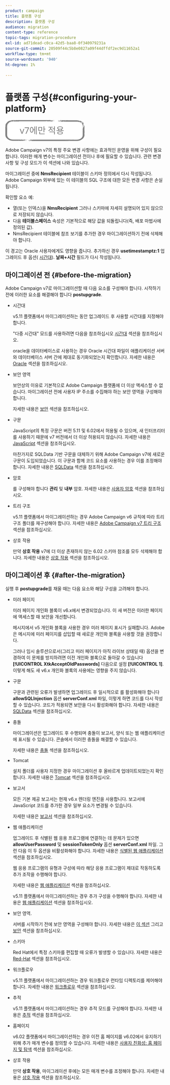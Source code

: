 ```yaml
---
product: campaign
title: 플랫폼 구성
description: 플랫폼 구성
audience: migration
content-type: reference
topic-tags: migration-procedure
exl-id: ad71dead-c0ca-42d5-baa8-0f340979231a
source-git-commit: 20509f44c5b8e0827a09f44dffdf2ec9d11652a1
workflow-type: tm+mt
source-wordcount: '940'
ht-degree: 1%

---
```


# 플랫폼 구성{#configuring-your-platform}

![](../../assets/v7-only.svg)

Adobe Campaign v7의 특정 주요 변경 사항에는 효과적인 운영을 위해 구성이 필요합니다. 이러한 매개 변수는 마이그레이션 전이나 후에 필요할 수 있습니다. 관련 변경 사항 및 구성 모드가 이 섹션에 나와 있습니다.

마이그레이션 중에 **NmsRecipient** 테이블이 스키마 정의에서 다시 작성됩니다. Adobe Campaign 외부에 있는 이 테이블의 SQL 구조에 대한 모든 변경 사항은 손실됩니다.

확인할 요소 예:

* 열(또는 인덱스)을 **NmsRecipient** 그러나 스키마에 자세히 설명되어 있지 않으므로 저장되지 않습니다.
* 다음 **테이블스페이스** 속성은 기본적으로 해당 값을 되돌립니다(즉, 배포 마법사에 정의된 값).
* NmsRecipient 테이블에 참조 보기를 추가한 경우 마이그레이션하기 전에 삭제해야 합니다.

이 경고는 Oracle 사용자에게도 영향을 줍니다. 추가하신 경우 **usetimestamptz:1** 업그레이드 후 옵션( [시간대](../../migration/using/general-configurations.md#time-zones)). **날짜+시간** 필드가 다시 작성됩니다.

## 마이그레이션 전 {#before-the-migration}

Adobe Campaign v7로 마이그레이션할 때 다음 요소를 구성해야 합니다. 시작하기 전에 이러한 요소를 해결해야 합니다 **postupgrade**.

* 시간대

   v5.11 플랫폼에서 마이그레이션하는 동안 업그레이드 후 사용할 시간대를 지정해야 합니다.

   &quot;다중 시간대&quot; 모드를 사용하려면 다음을 참조하십시오 [시간대](../../migration/using/general-configurations.md#time-zones) 섹션을 참조하십시오.

   oracle을 데이터베이스로 사용하는 경우 Oracle 시간대 파일이 애플리케이션 서버와 데이터베이스 서버 간에 제대로 동기화되었는지 확인합니다. 자세한 내용은 [Oracle](../../migration/using/general-configurations.md#oracle) 섹션을 참조하십시오.

* 보안 영역

   보안상의 이유로 기본적으로 Adobe Campaign 플랫폼에 더 이상 액세스할 수 없습니다. 마이그레이션 전에 사용자 IP 주소를 수집해야 하는 보안 영역을 구성해야 합니다.

   자세한 내용은 [보안](../../migration/using/general-configurations.md#security) 섹션을 참조하십시오.

* 구문

   JavaScript의 특정 구문은 버전 5.11 및 6.02에서 허용될 수 있으며, 새 인터프리터를 사용하기 때문에 v7 버전에서 더 이상 허용되지 않습니다. 자세한 내용은 [JavaScript](../../migration/using/general-configurations.md#javascript) 섹션을 참조하십시오.

   마찬가지로 SQLData 기반 구문을 대체하기 위해 Adobe Campaign v7에 새로운 구문이 도입되었습니다. 이 구문과 함께 코드 요소를 사용하는 경우 이를 조정해야 합니다. 자세한 내용은 [SQLData](../../migration/using/general-configurations.md#sqldata) 섹션을 참조하십시오.

* 암호

   를 구성해야 합니다 **관리** 및 **내부** 암호. 자세한 내용은 [사용자 암호](../../migration/using/before-starting-migration.md#user-passwords) 섹션을 참조하십시오.

* 트리 구조

   v5.11 플랫폼에서 마이그레이션하는 경우 Adobe Campaign v6 규칙에 따라 트리 구조 폴더를 재구성해야 합니다. 자세한 내용은 [Adobe Campaign v7 트리 구조](../../migration/using/specific-configurations-in-v5-11.md#campaign-vseven-tree-structure) 섹션을 참조하십시오.

* 상호 작용

   만약 **상호 작용** v7에 더 이상 존재하지 않는 6.02 스키마 참조를 모두 삭제해야 합니다. 자세한 내용은 [상호 작용](../../migration/using/general-configurations.md#interaction) 섹션을 참조하십시오.

## 마이그레이션 후 {#after-the-migration}

실행 후 **postupgrade**&#x200B;를 채울 때는 다음 요소와 해당 구성을 고려해야 합니다.

* 미러 페이지

   미러 페이지 개인화 블록이 v6.x에서 변경되었습니다. 이 새 버전은 이러한 페이지에 액세스할 때 보안을 개선합니다.

   메시지에서 v5 개인화 블록을 사용한 경우 미러 페이지 표시가 실패합니다. Adobe은 메시지에 미러 페이지를 삽입할 때 새로운 개인화 블록을 사용할 것을 권장합니다.

   그러나 임시 솔루션으로서(그리고 미러 페이지가 아직 라이브 상태일 때) 옵션을 변경하여 이 문제를 방지하려면 이전 개인화 블록으로 돌아갈 수 있습니다 **[!UICONTROL XtkAcceptOldPasswords]** 다음으로 설정 **[!UICONTROL 1]**. 이렇게 해도 새 v6.x 개인화 블록의 사용에는 영향을 주지 않습니다.

* 구문

   구문과 관련된 오류가 발생하면 업그레이드 후 일시적으로 를 활성화해야 합니다 **allowSQLInjection** 옵션 **serverConf.xml** 파일, 이렇게 하면 코드를 다시 작성할 수 있습니다. 코드가 적용되면 보안을 다시 활성화해야 합니다. 자세한 내용은 [SQLData](../../migration/using/general-configurations.md#sqldata) 섹션을 참조하십시오.

* 충돌

   마이그레이션은 업그레이드 후 수행되며 충돌이 보고서, 양식 또는 웹 애플리케이션에 표시될 수 있습니다. 콘솔에서 이러한 충돌을 해결할 수 있습니다.

   자세한 내용은 [충돌](../../migration/using/general-configurations.md#conflicts) 섹션을 참조하십시오.

* Tomcat

   설치 폴더를 사용자 지정한 경우 마이그레이션 후 올바르게 업데이트되었는지 확인합니다. 자세한 내용은 [Tomcat](../../migration/using/general-configurations.md#tomcat) 섹션을 참조하십시오.

* 보고서

   모든 기본 제공 보고서는 현재 v6.x 렌더링 엔진을 사용합니다. 보고서에 JavaScript 코드를 추가한 경우 일부 요소가 변경될 수 있습니다.

   자세한 내용은 [보고서](../../migration/using/general-configurations.md#reports) 섹션을 참조하십시오.

* 웹 애플리케이션

   업그레이드 후 식별된 웹 응용 프로그램에 연결하는 데 문제가 있으면 **allowUserPassword** 및 **sessionTokenOnly** 옵션 **serverConf.xml** 파일. 그런 다음 이 두 옵션을 비활성화해야 합니다. 자세한 내용은 [식별된 웹 애플리케이션](../../migration/using/general-configurations.md#identified-web-applications) 섹션을 참조하십시오.

   웹 응용 프로그램의 유형과 구성에 따라 해당 응용 프로그램이 제대로 작동하도록 추가 조작을 수행해야 합니다.

   자세한 내용은 [웹 애플리케이션](../../migration/using/general-configurations.md#web-applications) 섹션을 참조하십시오.

   v5.11 플랫폼에서 마이그레이션하는 경우 추가 구성을 수행해야 합니다. 자세한 내용은 [웹 애플리케이션](../../migration/using/specific-configurations-in-v5-11.md#web-applications) 섹션을 참조하십시오.

* 보안 영역.

   서버를 시작하기 전에 보안 영역을 구성해야 합니다. 자세한 내용은 [이 섹션](../../installation/using/security-zones.md) 그리고 [보안](../../migration/using/general-configurations.md#security) 섹션을 참조하십시오.

* 스키마

   Red Hat에서 특정 스키마를 편집할 때 오류가 발생할 수 있습니다. 자세한 내용은 [Red-Hat](../../migration/using/general-configurations.md#red-hat) 섹션을 참조하십시오.

* 워크플로우

   v5.11 플랫폼에서 마이그레이션하는 경우 워크플로우 런타임 디렉토리를 제어해야 합니다. 자세한 내용은 [워크플로우](../../migration/using/specific-configurations-in-v5-11.md#workflows) 섹션을 참조하십시오.

* 추적

   v5.11 플랫폼에서 마이그레이션하는 경우 추적 모드를 구성해야 합니다. 자세한 내용은 [추적](../../migration/using/specific-configurations-in-v5-11.md#tracking) 섹션을 참조하십시오.

* 홈페이지

   v6.02 플랫폼에서 마이그레이션하는 경우 이전 홈 페이지를 v6.02에서 유지하기 위해 추가 매개 변수를 정의할 수 있습니다. 자세한 내용은 [사용자 친화성: 홈 페이지 및 탐색](../../migration/using/specific-configurations-in-v6-02.md#user-friendliness--home-page-and-navigation) 섹션을 참조하십시오.

* 상호 작용

   만약 **상호 작용**, 마이그레이션 후에는 모든 매개 변수를 조정해야 합니다. 자세한 내용은 [상호 작용](../../migration/using/general-configurations.md#interaction) 섹션을 참조하십시오.
